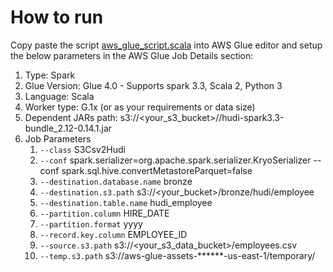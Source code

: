 # How to run

Copy paste the script [aws_glue_script.scala](https://github.com/krishnaiitd/datalake/blob/main/bootstrapping-data-lake-with-minimum-code/aws_glue_script.scala) into AWS Glue editor and setup the below parameters in the AWS Glue Job Details section:

1. Type: Spark
2. Glue Version: Glue 4.0 - Supports spark 3.3, Scala 2, Python 3
3. Language: Scala
4. Worker type: G.1x (or as your requirements or data size)
5. Dependent JARs path: s3://<your_s3_bucket>/<prefix>/hudi-spark3.3-bundle_2.12-0.14.1.jar
6. Job Parameters
   1. `--class`  S3Csv2Hudi
   2. `--conf` spark.serializer=org.apache.spark.serializer.KryoSerializer --conf spark.sql.hive.convertMetastoreParquet=false
   3. `--destination.database.name`  bronze
   4. `--destination.s3.path`  s3://<your_bucket>/bronze/hudi/employee
   5. `--destination.table.name`  hudi_employee
   6. `--partition.column`  HIRE_DATE
   7. `--partition.format`  yyyy
   8. `--record.key.column`   EMPLOYEE_ID
   9. `--source.s3.path`  s3://<your_s3_data_bucket>/employees.csv
   10. `--temp.s3.path`  s3://aws-glue-assets-******-us-east-1/temporary/


